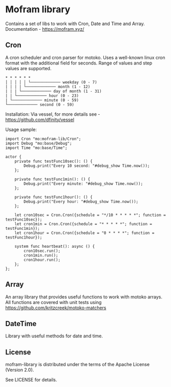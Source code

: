 # Mofram library
Contains a set of libs to work with Cron, Date and Time and Array.
Documentation - https://mofram.xyz/

## Cron

A cron scheduler and cron parser for motoko. Uses a well-known linux cron format with the additional field for seconds.
Range of values and step values are supported.

```
* * * * * *
│ │ │ │ │ └───────────── weekday (0 - 7)
| | | | └───────────── month (1 - 12)
| | | └───────────── day of month (1 - 31) 
| | └───────────── hour (0 - 23)
| └───────────── minute (0 - 59)
└───────────── second (0 - 59)
```

Installation:
Via vessel, for more details see - https://github.com/dfinity/vessel


Usage sample:

```motoko
import Cron "mo:mofram-lib/Cron";
import Debug "mo:base/Debug";
import Time "mo:base/Time";

actor {
    private func testFunc10sec(): () {
        Debug.print("Every 10 second: "#debug_show Time.now());
    };

    private func testFunc1min(): () {
        Debug.print("Every minute: "#debug_show Time.now());
    };

    private func testFunc1hour(): () {
        Debug.print("Every hour: "#debug_show Time.now());
    };

    let cron10sec = Cron.Cron({schedule = "*/10 * * * * *"; function = testFunc10sec});
    let cron1min = Cron.Cron({schedule = "* * * * *"; function = testFunc1min});
    let cron1hour = Cron.Cron({schedule = "0 * * * *"; function = testFunc1hour});

    system func heartbeat(): async () {
        cron10sec.run();
        cron1min.run();
        cron1hour.run();
    };
};
```

## Array
An array library that provides useful functions to work with motoko arrays. All functions are covered with unit tests using https://github.com/kritzcreek/motoko-matchers

## DateTime
Library with useful methods for date and time.

## License

mofram-library is distributed under the terms of the Apache License (Version 2.0).

See LICENSE for details.